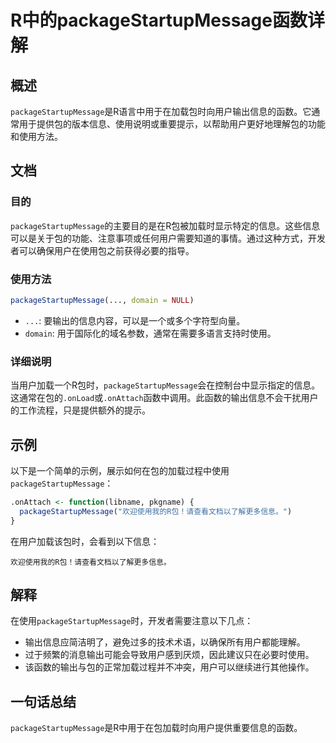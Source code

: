 <!--
Meta Description: # R中的packageStartupMessage函数详解 ## 概述 `packageStartupMessage`是R语言中用于在加载包时向用户输出信息的函数。它通常用于提供包的版本信息、使用说明或重要提示，以帮助用户更好地理解包的功能和使用方法。 ## 文档 ### 目的 `packageS...
Meta Keywords: packagestartupmessage, domain, onattach, 欢迎使用我的r包, 请查看文档以了解更多信息
-->

# R中的packageStartupMessage函数详解

## 概述
`packageStartupMessage`是R语言中用于在加载包时向用户输出信息的函数。它通常用于提供包的版本信息、使用说明或重要提示，以帮助用户更好地理解包的功能和使用方法。

## 文档
### 目的
`packageStartupMessage`的主要目的是在R包被加载时显示特定的信息。这些信息可以是关于包的功能、注意事项或任何用户需要知道的事情。通过这种方式，开发者可以确保用户在使用包之前获得必要的指导。

### 使用方法
```r
packageStartupMessage(..., domain = NULL)
```

- `...`: 要输出的信息内容，可以是一个或多个字符型向量。
- `domain`: 用于国际化的域名参数，通常在需要多语言支持时使用。

### 详细说明
当用户加载一个R包时，`packageStartupMessage`会在控制台中显示指定的信息。这通常在包的`.onLoad`或`.onAttach`函数中调用。此函数的输出信息不会干扰用户的工作流程，只是提供额外的提示。

## 示例
以下是一个简单的示例，展示如何在包的加载过程中使用`packageStartupMessage`：

```r
.onAttach <- function(libname, pkgname) {
  packageStartupMessage("欢迎使用我的R包！请查看文档以了解更多信息。")
}
```

在用户加载该包时，会看到以下信息：
```
欢迎使用我的R包！请查看文档以了解更多信息。
```

## 解释
在使用`packageStartupMessage`时，开发者需要注意以下几点：
- 输出信息应简洁明了，避免过多的技术术语，以确保所有用户都能理解。
- 过于频繁的消息输出可能会导致用户感到厌烦，因此建议只在必要时使用。
- 该函数的输出与包的正常加载过程并不冲突，用户可以继续进行其他操作。

## 一句话总结
`packageStartupMessage`是R中用于在包加载时向用户提供重要信息的函数。
